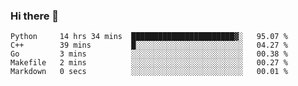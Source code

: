 ### Hi there 👋

<!--START_SECTION:waka-->

```text
Python     14 hrs 34 mins  ███████████████████████▓░   95.07 %
C++        39 mins         █░░░░░░░░░░░░░░░░░░░░░░░░   04.27 %
Go         3 mins          ░░░░░░░░░░░░░░░░░░░░░░░░░   00.38 %
Makefile   2 mins          ░░░░░░░░░░░░░░░░░░░░░░░░░   00.27 %
Markdown   0 secs          ░░░░░░░░░░░░░░░░░░░░░░░░░   00.01 %
```

<!--END_SECTION:waka-->
